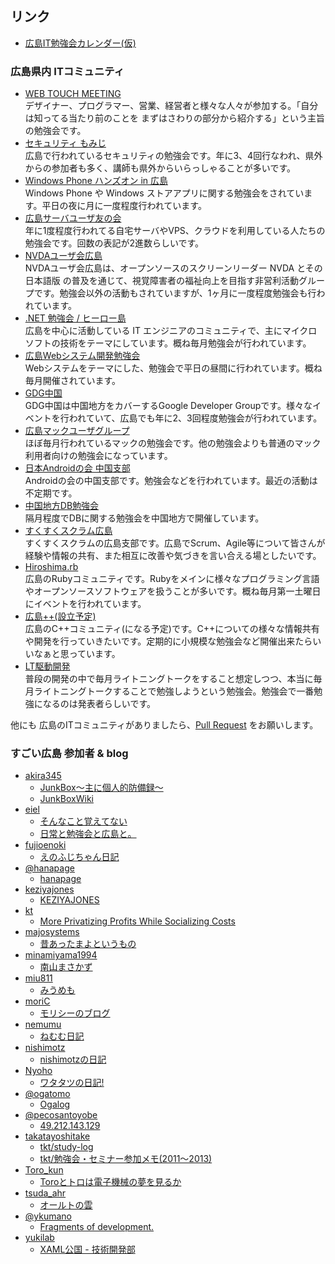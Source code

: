 ---
---
## リンク

* [広島IT勉強会カレンダー(仮)](https://www.google.com/calendar/embed?src=5udlp7brhcnbuv0mq7t0jcmh04@group.calendar.google.com&ctz=Asia/Tokyo)

### 広島県内 ITコミュニティ

* [WEB TOUCH MEETING](http://webtouchmeeting.com/)<br>デザイナー、プログラマー、営業、経営者と様々な人々が参加する。「自分は知ってる当たり前のことを
まずはさわりの部分から紹介する」という主旨の勉強会です。
* [セキュリティ もみじ](https://sites.google.com/site/secmomiji/)<br>広島で行われているセキュリティの勉強会です。年に3、4回行なわれ、県外からの参加者も多く、講師も県外からいらっしゃることが多いです。
* [Windows Phone ハンズオン in 広島](https://www.facebook.com/groups/273162962715808/)<br>Windows Phone や Windows ストアアプリに関する勉強会をされています。平日の夜に月に一度程度行われています。
* [広島サーバユーザ友の会](http://server-h.github.io/)<br>年に1度程度行われてる自宅サーバやVPS、クラウドを利用している人たちの勉強会です。回数の表記が2進数らしいです。
* [NVDAユーザ会広島](http://ja.nishimotz.com/nvda_hiroshima)<br>NVDAユーザ会広島は、オープンソースのスクリーンリーダー NVDA とその 日本語版 の普及を通じて、視覚障害者の福祉向上を目指す非営利活動グループです。勉強会以外の活動もされていますが、1ヶ月に一度程度勉強会も行われています。
* [.NET 勉強会 / ヒーロー島](http://heroshima.jp/)<br>広島を中心に活動している IT エンジニアのコミュニティで、主にマイクロソフトの技術をテーマにしています。概ね毎月勉強会が行われています。
* [広島Webシステム開発勉強会](https://twitter.com/hwebsys)<br>Webシステムをテーマにした、勉強会で平日の昼間に行われています。概ね毎月開催されています。
* [GDG中国](https://sites.google.com/site/gdgchugokuofficial/)<br>GDG中国は中国地方をカバーするGoogle Developer Groupです。様々なイベントを行われていて、広島でも年に2、3回程度勉強会が行われています。
* [広島マックユーザグループ](http://hiroshima.mac-ug.net/)<br>ほぼ毎月行われているマックの勉強会です。他の勉強会よりも普通のマック利用者向けの勉強会になっています。
* [日本Androidの会 中国支部](http://www.android-group.jp/index.php?%A5%EF%A1%BC%A5%AD%A5%F3%A5%B0%A5%B0%A5%EB%A1%BC%A5%D7%2F%C3%E6%B9%F1%BB%D9%C9%F4)<br>Androidの会の中国支部です。勉強会などを行われています。最近の活動は不定期です。
* [中国地方DB勉強会](http://dbstudychugoku.github.io/)<br>隔月程度でDBに関する勉強会を中国地方で開催しています。
* [すくすくスクラム広島](https://www.facebook.com/Sukusuku.Scrum.Hiroshima)<br>すくすくスクラムの広島支部です。広島でScrum、Agile等について皆さんが経験や情報の共有、また相互に改善や気づきを言い合える場としたいです。
* [Hiroshima.rb](http://hiroshimarb.github.io/)<br>広島のRubyコミュニティです。Rubyをメインに様々なプログラミング言語やオープンソースソフトウェアを扱うことが多いです。概ね毎月第一土曜日にイベントを行われています。
* [広島++(設立予定)](http://hiroshima-plus-plus.github.io/)<br>広島のC++コミュニティ(になる予定)です。C++についての様々な情報共有や開発を行っていきたいです。定期的に小規模な勉強会など開催出来たらいいなぁと思っています。
* [LT駆動開発](http://ltdd.doorkeeper.jp/)<br>普段の開発の中で毎月ライトニングトークをすること想定しつつ、本当に毎月ライトニングトークすることで勉強しようという勉強会。勉強会で一番勉強になるのは発表者らしいです。

他にも 広島のITコミュニティがありましたら、[Pull Request](https://github.com/great-h/great-h.github.io/pulls) をお願いします。

### すごい広島 参加者 & blog

* [akira345](https://github.com/akira345)
  * [JunkBox～主に個人的防備録～](http://akira-junkbox.blogspot.jp)
  * [JunkBoxWiki](http://www.wicurio.com/junkbox/)
* [eiel](http:/eiel.info/)
  * [そんなこと覚えてない](http://blog.eiel.info/)
  * [日常と勉強会と広島と。](http://eielh-life.tumblr.com/)
* [fujioenoki](https://github.com/fujioenoki)
  * [えのふじちゃん日記](http://enofujityan.tumblr.com/)
* [@hanapage](https://twitter.com/hanapage)
  * [hanapage](http://hanapage.wordpress.com/)
* [keziyajones](https://github.com/keziyajones)
  * [KEZIYAJONES](http://keziyajones.jp/)
* [kt](https://twitter.com/kt_kyoto)
  * [More Privatizing Profits While Socializing Costs](http://goldbergvariations.tumblr.com/)
* [majosystems](https://github.com/majosystems)
  * [昔あったまよというもの](http://majosystems.com/)
* [minamiyama1994](https://github.com/minamiyama1994)
  * [南山まさかず](https://twitter.com/minamiyama1994)
* [miu811](https://github.com/miu811)
  * [みうめも](http://miu811.blogspot.jp/)
* [moriC](https://github.com/moriC)
  * [モリシーのブログ](http://moric.github.io/)
* [nemumu](https://github.com/nemumu)
  * [ねむむ日記](http://nemumu.hateblo.jp/)
* [nishimotz](https://github.com/nishimotz)
  * [nishimotzの日記](http://d.nishimotz.com)
* [Nyoho](http://nyoho.jp/)
  * [ワタタツの日記!](http://kita.dyndns.org/diary/)
* [@ogatomo](https://twitter.com/ogatomo)
  * [Ogalog](http://blog.ogatomo.com/)
* [@pecosantoyobe](https://twitter.com/pecosantoyobe)
  * [49.212.143.129](http://tfrkd.org/)
* [takatayoshitake](http://twitter.com/takatayoshitake)
  * [tkt/study-log](http://tkt-study.tumblr.com/)
  * [tkt/勉強会・セミナー参加メモ(2011～2013)](http://tktstudy.blogspot.jp/)
* [Toro_kun](https://twitter.com/Toro_kun)
  * [Toroとトロは電子機械の夢を見るか](http://106n.net/toro/blog/)
* [tsuda_ahr](http://twitter.com/tsuda_ahr)
  * [オールトの雲](http://ooltcloud.expressweb.jp/)
* [@ykumano](https://twitter.com/ykumano/)
  * [Fragments of development.](http://ykumano.tumblr.com/)
* [yukilab](https://twitter.com/yukilab)
  * [XAML公国 - 技術開発部](http://yukilab3.blog.fc2.com/)
